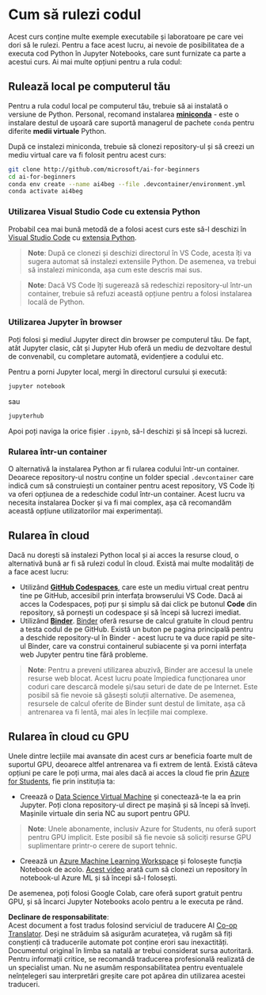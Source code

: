 <!--
CO_OP_TRANSLATOR_METADATA:
{
  "original_hash": "7df19702b8d2d3f7c4238c51bec2c8fc",
  "translation_date": "2025-08-26T00:35:53+00:00",
  "source_file": "lessons/0-course-setup/how-to-run.md",
  "language_code": "ro"
}
-->
# Cum să rulezi codul

Acest curs conține multe exemple executabile și laboratoare pe care vei dori să le rulezi. Pentru a face acest lucru, ai nevoie de posibilitatea de a executa cod Python în Jupyter Notebooks, care sunt furnizate ca parte a acestui curs. Ai mai multe opțiuni pentru a rula codul:

## Rulează local pe computerul tău

Pentru a rula codul local pe computerul tău, trebuie să ai instalată o versiune de Python. Personal, recomand instalarea **[miniconda](https://conda.io/en/latest/miniconda.html)** - este o instalare destul de ușoară care suportă managerul de pachete `conda` pentru diferite **medii virtuale** Python.

După ce instalezi miniconda, trebuie să clonezi repository-ul și să creezi un mediu virtual care va fi folosit pentru acest curs:

```bash
git clone http://github.com/microsoft/ai-for-beginners
cd ai-for-beginners
conda env create --name ai4beg --file .devcontainer/environment.yml
conda activate ai4beg
```

### Utilizarea Visual Studio Code cu extensia Python

Probabil cea mai bună metodă de a folosi acest curs este să-l deschizi în [Visual Studio Code](http://code.visualstudio.com/?WT.mc_id=academic-77998-cacaste) cu [extensia Python](https://marketplace.visualstudio.com/items?itemName=ms-python.python&WT.mc_id=academic-77998-cacaste).

> **Note**: După ce clonezi și deschizi directorul în VS Code, acesta îți va sugera automat să instalezi extensiile Python. De asemenea, va trebui să instalezi miniconda, așa cum este descris mai sus.

> **Note**: Dacă VS Code îți sugerează să redeschizi repository-ul într-un container, trebuie să refuzi această opțiune pentru a folosi instalarea locală de Python.

### Utilizarea Jupyter în browser

Poți folosi și mediul Jupyter direct din browser pe computerul tău. De fapt, atât Jupyter clasic, cât și Jupyter Hub oferă un mediu de dezvoltare destul de convenabil, cu completare automată, evidențiere a codului etc.

Pentru a porni Jupyter local, mergi în directorul cursului și execută:

```bash
jupyter notebook
```  
sau  
```bash
jupyterhub
```  
Apoi poți naviga la orice fișier `.ipynb`, să-l deschizi și să începi să lucrezi.

### Rularea într-un container

O alternativă la instalarea Python ar fi rularea codului într-un container. Deoarece repository-ul nostru conține un folder special `.devcontainer` care indică cum să construiești un container pentru acest repository, VS Code îți va oferi opțiunea de a redeschide codul într-un container. Acest lucru va necesita instalarea Docker și va fi mai complex, așa că recomandăm această opțiune utilizatorilor mai experimentați.

## Rularea în cloud

Dacă nu dorești să instalezi Python local și ai acces la resurse cloud, o alternativă bună ar fi să rulezi codul în cloud. Există mai multe modalități de a face acest lucru:

* Utilizând **[GitHub Codespaces](https://github.com/features/codespaces)**, care este un mediu virtual creat pentru tine pe GitHub, accesibil prin interfața browserului VS Code. Dacă ai acces la Codespaces, poți pur și simplu să dai click pe butonul **Code** din repository, să pornești un codespace și să începi să lucrezi imediat.
* Utilizând **[Binder](https://mybinder.org/v2/gh/microsoft/ai-for-beginners/HEAD)**. [Binder](https://mybinder.org) oferă resurse de calcul gratuite în cloud pentru a testa codul de pe GitHub. Există un buton pe pagina principală pentru a deschide repository-ul în Binder - acest lucru te va duce rapid pe site-ul Binder, care va construi containerul subiacente și va porni interfața web Jupyter pentru tine fără probleme.

> **Note**: Pentru a preveni utilizarea abuzivă, Binder are accesul la unele resurse web blocat. Acest lucru poate împiedica funcționarea unor coduri care descarcă modele și/sau seturi de date de pe Internet. Este posibil să fie nevoie să găsești soluții alternative. De asemenea, resursele de calcul oferite de Binder sunt destul de limitate, așa că antrenarea va fi lentă, mai ales în lecțiile mai complexe.

## Rularea în cloud cu GPU

Unele dintre lecțiile mai avansate din acest curs ar beneficia foarte mult de suportul GPU, deoarece altfel antrenarea va fi extrem de lentă. Există câteva opțiuni pe care le poți urma, mai ales dacă ai acces la cloud fie prin [Azure for Students](https://azure.microsoft.com/free/students/?WT.mc_id=academic-77998-cacaste), fie prin instituția ta:

* Creează o [Data Science Virtual Machine](https://docs.microsoft.com/learn/modules/intro-to-azure-data-science-virtual-machine/?WT.mc_id=academic-77998-cacaste) și conectează-te la ea prin Jupyter. Poți clona repository-ul direct pe mașină și să începi să înveți. Mașinile virtuale din seria NC au suport pentru GPU.

> **Note**: Unele abonamente, inclusiv Azure for Students, nu oferă suport pentru GPU implicit. Este posibil să fie nevoie să soliciți resurse GPU suplimentare printr-o cerere de suport tehnic.

* Creează un [Azure Machine Learning Workspace](https://azure.microsoft.com/services/machine-learning/?WT.mc_id=academic-77998-cacaste) și folosește funcția Notebook de acolo. [Acest video](https://azure-for-academics.github.io/quickstart/azureml-papers/) arată cum să clonezi un repository în notebook-ul Azure ML și să începi să-l folosești.

De asemenea, poți folosi Google Colab, care oferă suport gratuit pentru GPU, și să încarci Jupyter Notebooks acolo pentru a le executa pe rând.

**Declinare de responsabilitate**:  
Acest document a fost tradus folosind serviciul de traducere AI [Co-op Translator](https://github.com/Azure/co-op-translator). Deși ne străduim să asigurăm acuratețea, vă rugăm să fiți conștienți că traducerile automate pot conține erori sau inexactități. Documentul original în limba sa natală ar trebui considerat sursa autoritară. Pentru informații critice, se recomandă traducerea profesională realizată de un specialist uman. Nu ne asumăm responsabilitatea pentru eventualele neînțelegeri sau interpretări greșite care pot apărea din utilizarea acestei traduceri.